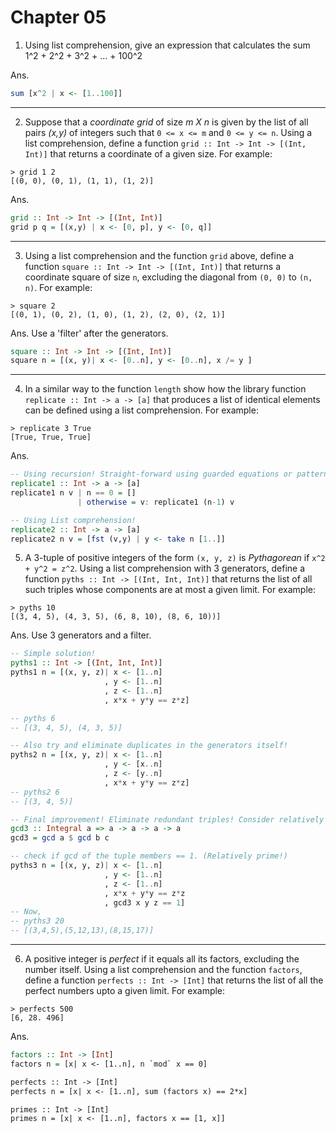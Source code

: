 # Chapter 05

1. Using list comprehension, give an expression that calculates the sum 1^2 + 2^2 + 3^2 + ... + 100^2

Ans.

```haskell
sum [x^2 | x <- [1..100]]
```
---

2. Suppose that a _coordinate grid_ of size _m X n_ is given by the list of all pairs _(x,y)_ of integers such that `0 <= x <= m`  and `0 <= y <= n`. Using a list comprehension, define a function `grid :: Int -> Int -> [(Int, Int)]` that returns a coordinate of a given size. For example:

```shell
> grid 1 2
[(0, 0), (0, 1), (1, 1), (1, 2)]
``` 

Ans.

```haskell
grid :: Int -> Int -> [(Int, Int)]
grid p q = [(x,y) | x <- [0, p], y <- [0, q]]
```
---

3. Using a list comprehension and the function `grid` above, define a function `square :: Int -> Int -> [(Int, Int)]` that returns a coordinate square of size `n`, excluding the diagonal from `(0, 0)` to `(n, n)`. For example:  

```shell
> square 2
[(0, 1), (0, 2), (1, 0), (1, 2), (2, 0), (2, 1)]
```

Ans. Use a 'filter' after the generators.

```haskell
square :: Int -> Int -> [(Int, Int)]
square n = [(x, y)| x <- [0..n], y <- [0..n], x /= y ]
```
---

4. In a similar way to the function `length` show how the library function `replicate :: Int -> a -> [a]` that produces a list of identical elements can be defined using a list comprehension. For example: 

```shell
> replicate 3 True
[True, True, True]
```

Ans.

```haskell
-- Using recursion! Straight-forward using guarded equations or pattern-match...
replicate1 :: Int -> a -> [a]
replicate1 n v | n == 0 = []
               | otherwise = v: replicate1 (n-1) v

-- Using List comprehension!
replicate2 :: Int -> a -> [a]
replicate2 n v = [fst (v,y) | y <- take n [1..]]
```

5. A 3-tuple of positive integers of the form `(x, y, z)` is _Pythagorean_ if `x^2 + y^2 = z^2`. Using a list comprehension with 3 generators, define a function `pyths :: Int -> [(Int, Int, Int)]` that returns the list of all such triples whose components are at most a given limit. For example:

```shell
> pyths 10 
[(3, 4, 5), (4, 3, 5), (6, 8, 10), (8, 6, 10))] 
```

Ans. Use 3 generators and a filter.

```haskell
-- Simple solution!
pyths1 :: Int -> [(Int, Int, Int)]
pyths1 n = [(x, y, z)| x <- [1..n]
                     , y <- [1..n]
                     , z <- [1..n]
                     , x*x + y*y == z*z]

-- pyths 6 
-- [(3, 4, 5), (4, 3, 5)]

-- Also try and eliminate duplicates in the generators itself!
pyths2 n = [(x, y, z)| x <- [1..n]
                     , y <- [x..n]
                     , z <- [y..n]
                     , x*x + y*y == z*z]
-- pyths2 6 
-- [(3, 4, 5)]

-- Final improvement! Eliminate redundant triples! Consider relatively prime members only!
gcd3 :: Integral a => a -> a -> a -> a
gcd3 = gcd a $ gcd b c

-- check if gcd of the tuple members == 1. (Relatively prime!)
pyths3 n = [(x, y, z)| x <- [1..n]
                     , y <- [1..n]
                     , z <- [1..n]
                     , x*x + y*y == z*z
                     , gcd3 x y z == 1] 
-- Now,
-- pyths3 20
-- [(3,4,5),(5,12,13),(8,15,17)]
```
---

6. A positive integer is _perfect_ if it equals all its factors, excluding the number itself. Using a list comprehension and the function `factors`, define a function `perfects :: Int -> [Int]` that returns the list of all the perfect numbers upto a given limit. For example: 

```shell
> perfects 500
[6, 28. 496]
```

Ans.

```haskell
factors :: Int -> [Int]
factors n = [x| x <- [1..n], n `mod` x == 0]

perfects :: Int -> [Int]
perfects n = [x| x <- [1..n], sum (factors x) == 2*x]

primes :: Int -> [Int]
primes n = [x| x <- [1..n], factors x == [1, x]]
```